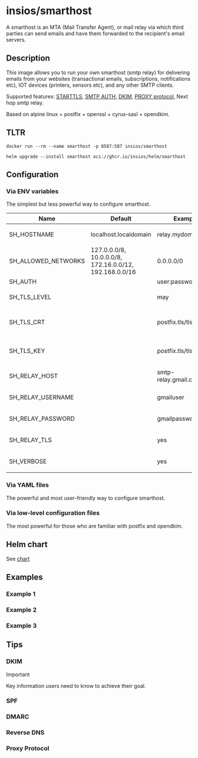 # insios/smarthost

A smarthost is an MTA (Mail Transfer Agent), or mail relay via which third
parties can send emails and have them forwarded to the recipient's email
servers.

## Description

This image allows you to run your own smarthost (smtp relay) for delivering
emails from your websites (transactional emails, subscriptions, notifications
etc), IOT devices (printers, sensors etc), and any other SMTP clients.

Supported features:
    [STARTTLS](https://en.wikipedia.org/wiki/STARTTLS),
    [SMTP AUTH](https://en.wikipedia.org/wiki/SMTP_Authentication),
    [DKIM](https://en.wikipedia.org/wiki/DomainKeys_Identified_Mail),
    [PROXY protocol](https://www.haproxy.org/download/1.8/doc/proxy-protocol.txt),
    Next hop smtp relay.

Based on alpine linux + postfix + openssl + cyrus-sasl + opendkim.

## TLTR

```shell
docker run --rm --name smarthost -p 8587:587 insios/smarthost
```

```shell
helm upgrade --install smarthost oci://ghcr.io/insios/helm/smarthost
```

## Configuration

### Via ENV variables

The simplest but less powerful way to configure smarthost.

<table>
    <thead>
        <tr>
            <th>Name</th>
            <th>Default</th>
            <th>Example</th>
            <th>Description</th>
        </tr>
    </thead>
    <tbody>
        <tr>
<td>SH_HOSTNAME</td>
<td>localhost.localdomain</td>
<td>relay.mydomain.com</td>
<td>

Description

</td>
        </tr>
        <tr>
<td>SH_ALLOWED_NETWORKS</td>
<td>127.0.0.0/8, 10.0.0.0/8, 172.16.0.0/12, 192.168.0.0/16</td>
<td>0.0.0.0/0</td>
<td>

Description

</td>
        </tr>
        <tr>
<td>SH_AUTH</td>
<td></td>
<td>user:password</td>
<td></td>
        </tr>
        <tr>
<td>SH_TLS_LEVEL</td>
<td></td>
<td>may</td>
<td>

`may` or `encrypt`

</td>
        </tr>
        <tr>
<td>SH_TLS_CRT</td>
<td></td>
<td>postfix.tls/tls.crt</td>
<td>

relative to /etc/smarthost

</td>
        </tr>
        <tr>
<td>SH_TLS_KEY</td>
<td></td>
<td>postfix.tls/tls.key</td>
<td>

relative to /etc/smarthost

</td>
        </tr>
        <tr>
<td>SH_RELAY_HOST</td>
<td></td>
<td>smtp-relay.gmail.com:587</td>
<td>

Description

</td>
        </tr>
        <tr>
<td>SH_RELAY_USERNAME</td>
<td></td>
<td>gmailuser</td>
<td>

Description

</td>
        </tr>
        <tr>
<td>SH_RELAY_PASSWORD</td>
<td></td>
<td>gmailpassword</td>
<td>

Description

</td>
        </tr>
        <tr>
<td>SH_RELAY_TLS</td>
<td></td>
<td>yes</td>
<td>

Description

</td>
        </tr>
        <tr>
<td>SH_VERBOSE</td>
<td></td>
<td>yes</td>
<td>

Description

</td>
        </tr>
    </tbody>
</table>

### Via YAML files

The powerful and most user-friendly way to configure smarthost.

### Via low-level configuration files

The most powerful for those who are familiar with postfix and opendkim.

## Helm chart

See [chart](chart)

## Examples

### Example 1

### Example 2

### Example 3

## Tips

### DKIM

> [!IMPORTANT]
> Key information users need to know to achieve their goal.

### SPF

### DMARC

### Reverse DNS

### Proxy Protocol
